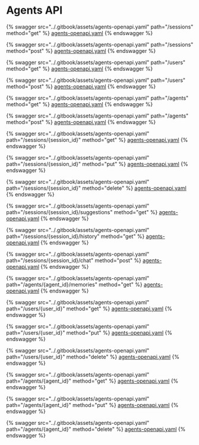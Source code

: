 # Agents API

{% swagger src="../.gitbook/assets/agents-openapi.yaml" path="/sessions" method="get" %}
[agents-openapi.yaml](<../.gitbook/assets/agents-openapi.yaml>)
{% endswagger %}

{% swagger src="../.gitbook/assets/agents-openapi.yaml" path="/sessions" method="post" %}
[agents-openapi.yaml](<../.gitbook/assets/agents-openapi.yaml>)
{% endswagger %}

{% swagger src="../.gitbook/assets/agents-openapi.yaml" path="/users" method="get" %}
[agents-openapi.yaml](<../.gitbook/assets/agents-openapi.yaml>)
{% endswagger %}

{% swagger src="../.gitbook/assets/agents-openapi.yaml" path="/users" method="post" %}
[agents-openapi.yaml](<../.gitbook/assets/agents-openapi.yaml>)
{% endswagger %}

{% swagger src="../.gitbook/assets/agents-openapi.yaml" path="/agents" method="get" %}
[agents-openapi.yaml](<../.gitbook/assets/agents-openapi.yaml>)
{% endswagger %}

{% swagger src="../.gitbook/assets/agents-openapi.yaml" path="/agents" method="post" %}
[agents-openapi.yaml](<../.gitbook/assets/agents-openapi.yaml>)
{% endswagger %}

{% swagger src="../.gitbook/assets/agents-openapi.yaml" path="/sessions/{session_id}" method="get" %}
[agents-openapi.yaml](<../.gitbook/assets/agents-openapi.yaml>)
{% endswagger %}

{% swagger src="../.gitbook/assets/agents-openapi.yaml" path="/sessions/{session_id}" method="put" %}
[agents-openapi.yaml](<../.gitbook/assets/agents-openapi.yaml>)
{% endswagger %}

{% swagger src="../.gitbook/assets/agents-openapi.yaml" path="/sessions/{session_id}" method="delete" %}
[agents-openapi.yaml](<../.gitbook/assets/agents-openapi.yaml>)
{% endswagger %}

{% swagger src="../.gitbook/assets/agents-openapi.yaml" path="/sessions/{session_id}/suggestions" method="get" %}
[agents-openapi.yaml](<../.gitbook/assets/agents-openapi.yaml>)
{% endswagger %}

{% swagger src="../.gitbook/assets/agents-openapi.yaml" path="/sessions/{session_id}/history" method="get" %}
[agents-openapi.yaml](<../.gitbook/assets/agents-openapi.yaml>)
{% endswagger %}

{% swagger src="../.gitbook/assets/agents-openapi.yaml" path="/sessions/{session_id}/chat" method="post" %}
[agents-openapi.yaml](<../.gitbook/assets/agents-openapi.yaml>)
{% endswagger %}

{% swagger src="../.gitbook/assets/agents-openapi.yaml" path="/agents/{agent_id}/memories" method="get" %}
[agents-openapi.yaml](<../.gitbook/assets/agents-openapi.yaml>)
{% endswagger %}

{% swagger src="../.gitbook/assets/agents-openapi.yaml" path="/users/{user_id}" method="get" %}
[agents-openapi.yaml](<../.gitbook/assets/agents-openapi.yaml>)
{% endswagger %}

{% swagger src="../.gitbook/assets/agents-openapi.yaml" path="/users/{user_id}" method="put" %}
[agents-openapi.yaml](<../.gitbook/assets/agents-openapi.yaml>)
{% endswagger %}

{% swagger src="../.gitbook/assets/agents-openapi.yaml" path="/users/{user_id}" method="delete" %}
[agents-openapi.yaml](<../.gitbook/assets/agents-openapi.yaml>)
{% endswagger %}

{% swagger src="../.gitbook/assets/agents-openapi.yaml" path="/agents/{agent_id}" method="get" %}
[agents-openapi.yaml](<../.gitbook/assets/agents-openapi.yaml>)
{% endswagger %}

{% swagger src="../.gitbook/assets/agents-openapi.yaml" path="/agents/{agent_id}" method="put" %}
[agents-openapi.yaml](<../.gitbook/assets/agents-openapi.yaml>)
{% endswagger %}

{% swagger src="../.gitbook/assets/agents-openapi.yaml" path="/agents/{agent_id}" method="delete" %}
[agents-openapi.yaml](<../.gitbook/assets/agents-openapi.yaml>)
{% endswagger %}
